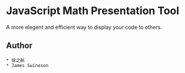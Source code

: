 # JavaScript Math Presentation Tool

A more elegent and efficient way to display your code to others.

## Author

	* 徐之航
	* James Swineson